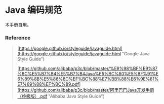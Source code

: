 # Java 编码规范

本手册自用。

### Reference

> [https://google.github.io/styleguide/javaguide.html](https://google.github.io/styleguide/javaguide.html "Google Java Style Guide")
>
> [https://github.com/alibaba/p3c/blob/master/%E9%98%BF%E9%87%8C%E5%B7%B4%E5%B7%B4Java%E5%BC%80%E5%8F%91%E6%89%8B%E5%86%8C%EF%BC%88%E7%BB%88%E6%9E%81%E7%89%88%EF%BC%89.pdf](https://github.com/alibaba/p3c/blob/master/阿里巴巴Java开发手册（终极版）.pdf "Alibaba Java Style Guide")



